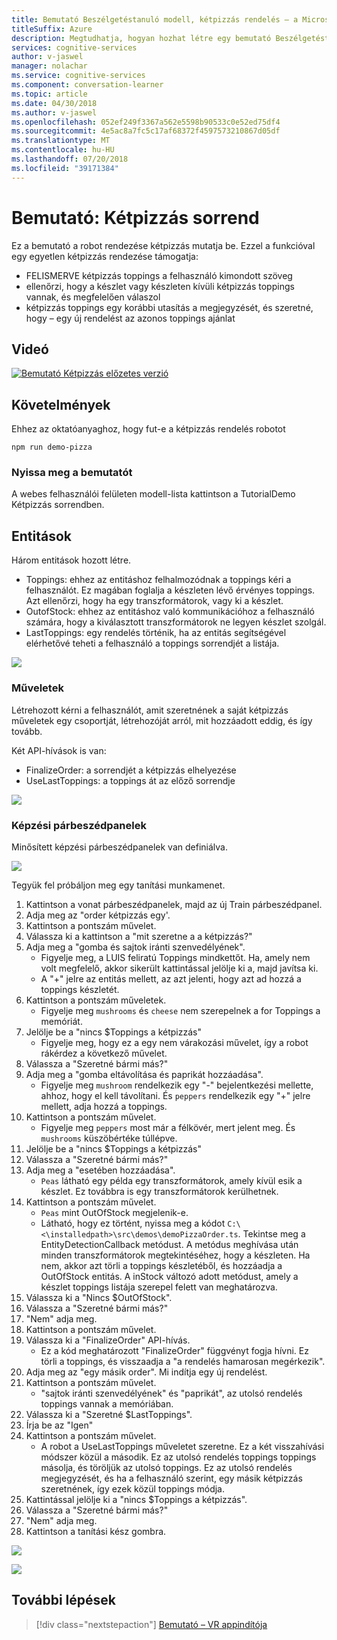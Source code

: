 ```yaml
---
title: Bemutató Beszélgetéstanuló modell, kétpizzás rendelés – a Microsoft Cognitive Services |} A Microsoft Docs
titleSuffix: Azure
description: Megtudhatja, hogyan hozhat létre egy bemutató Beszélgetéstanuló modell.
services: cognitive-services
author: v-jaswel
manager: nolachar
ms.service: cognitive-services
ms.component: conversation-learner
ms.topic: article
ms.date: 04/30/2018
ms.author: v-jaswel
ms.openlocfilehash: 052ef249f3367a562e5598b90533c0e52ed75df4
ms.sourcegitcommit: 4e5ac8a7fc5c17af68372f4597573210867d05df
ms.translationtype: MT
ms.contentlocale: hu-HU
ms.lasthandoff: 07/20/2018
ms.locfileid: "39171384"
---
```

# <a name="demo-pizza-order"></a>Bemutató: Kétpizzás sorrend
Ez a bemutató a robot rendezése kétpizzás mutatja be. Ezzel a funkcióval egy egyetlen kétpizzás rendezése támogatja:

- FELISMERVE kétpizzás toppings a felhasználó kimondott szöveg
- ellenőrzi, hogy a készlet vagy készleten kívüli kétpizzás toppings vannak, és megfelelően válaszol
- kétpizzás toppings egy korábbi utasítás a megjegyzését, és szeretné, hogy – egy új rendelést az azonos toppings ajánlat

## <a name="video"></a>Videó

[![Bemutató Kétpizzás előzetes verzió](http://aka.ms/cl-demo-pizza-preview)](http://aka.ms/blis-demo-pizza)

## <a name="requirements"></a>Követelmények
Ehhez az oktatóanyaghoz, hogy fut-e a kétpizzás rendelés robotot

    npm run demo-pizza

### <a name="open-the-demo"></a>Nyissa meg a bemutatót

A webes felhasználói felületen modell-lista kattintson a TutorialDemo Kétpizzás sorrendben. 

## <a name="entities"></a>Entitások

Három entitások hozott létre.

- Toppings: ehhez az entitáshoz felhalmozódnak a toppings kéri a felhasználót. Ez magában foglalja a készleten lévő érvényes toppings. Azt ellenőrzi, hogy ha egy transzformátorok, vagy ki a készlet.
- OutofStock: ehhez az entitáshoz való kommunikációhoz a felhasználó számára, hogy a kiválasztott transzformátorok ne legyen készlet szolgál.
- LastToppings: egy rendelés történik, ha az entitás segítségével elérhetővé teheti a felhasználó a toppings sorrendjét a listája.

![](../media/tutorial_pizza_entities.PNG)

### <a name="actions"></a>Műveletek

Létrehozott kérni a felhasználót, amit szeretnének a saját kétpizzás műveletek egy csoportját, létrehozóját arról, mit hozzáadott eddig, és így tovább.

Két API-hívások is van:

- FinalizeOrder: a sorrendjét a kétpizzás elhelyezése
- UseLastToppings: a toppings át az előző sorrendje 

![](../media/tutorial_pizza_actions.PNG)

### <a name="training-dialogs"></a>Képzési párbeszédpanelek
Minősített képzési párbeszédpanelek van definiálva. 

![](../media/tutorial_pizza_dialogs.PNG)

Tegyük fel próbáljon meg egy tanítási munkamenet.

1. Kattintson a vonat párbeszédpanelek, majd az új Train párbeszédpanel.
1. Adja meg az "order kétpizzás egy'.
2. Kattintson a pontszám művelet.
3. Válassza ki a kattintson a "mit szeretne a a kétpizzás?"
4. Adja meg a "gomba és sajtok iránti szenvedélyének".
    - Figyelje meg, a LUIS feliratú Toppings mindkettőt. Ha, amely nem volt megfelelő, akkor sikerült kattintással jelölje ki a, majd javítsa ki.
    - A "+" jelre az entitás mellett, az azt jelenti, hogy azt ad hozzá a toppings készletét.
5. Kattintson a pontszám műveletek.
    - Figyelje meg `mushrooms` és `cheese` nem szerepelnek a for Toppings a memóriát.
3. Jelölje be a "nincs $Toppings a kétpizzás"
    - Figyelje meg, hogy ez a egy nem várakozási művelet, így a robot rákérdez a következő művelet.
6. Válassza a "Szeretné bármi más?"
7. Adja meg a "gomba eltávolítása és paprikát hozzáadása".
    - Figyelje meg `mushroom` rendelkezik egy "-" bejelentkezési mellette, ahhoz, hogy el kell távolítani. És `peppers` rendelkezik egy "+" jelre mellett, adja hozzá a toppings.
2. Kattintson a pontszám művelet.
    - Figyelje meg `peppers` most már a félkövér, mert jelent meg. És `mushrooms` küszöbértéke túllépve.
8. Jelölje be a "nincs $Toppings a kétpizzás"
6. Válassza a "Szeretné bármi más?"
7. Adja meg a "esetében hozzáadása".
    - `Peas` látható egy példa egy transzformátorok, amely kívül esik a készlet. Ez továbbra is egy transzformátorok kerülhetnek.
2. Kattintson a pontszám művelet.
    - `Peas` mint OutOfStock megjelenik-e.
    - Látható, hogy ez történt, nyissa meg a kódot `C:\<\installedpath>\src\demos\demoPizzaOrder.ts`. Tekintse meg a EntityDetectionCallback metódust. A metódus meghívása után minden transzformátorok megtekintéséhez, hogy a készleten. Ha nem, akkor azt törli a toppings készletéből, és hozzáadja a OutOfStock entitás. A inStock változó adott metódust, amely a készlet toppings listája szerepel felett van meghatározva.
6. Válassza ki a "Nincs $OutOfStock".
7. Válassza a "Szeretné bármi más?"
8. "Nem" adja meg.
9. Kattintson a pontszám művelet.
10. Válassza ki a "FinalizeOrder" API-hívás. 
    - Ez a kód meghatározott "FinalizeOrder" függvényt fogja hívni. Ez törli a toppings, és visszaadja a "a rendelés hamarosan megérkezik". 
2. Adja meg az "egy másik order". Mi indítja egy új rendelést.
9. Kattintson a pontszám művelet.
    - "sajtok iránti szenvedélyének" és "paprikát", az utolsó rendelés toppings vannak a memóriában.
1. Válassza ki a "Szeretné $LastToppings".
2. Írja be az "Igen"
3. Kattintson a pontszám művelet.
    - A robot a UseLastToppings műveletet szeretne. Ez a két visszahívási módszer közül a második. Ez az utolsó rendelés toppings toppings másolja, és töröljük az utolsó toppings. Ez az utolsó rendelés megjegyzését, és ha a felhasználó szerint, egy másik kétpizzás szeretnének, így ezek közül toppings módja.
2. Kattintással jelölje ki a "nincs $Toppings a kétpizzás".
3. Válassza a "Szeretné bármi más?"
8. "Nem" adja meg.
4. Kattintson a tanítási kész gombra.

![](../media/tutorial_pizza_callbackcode.PNG)

![](../media/tutorial_pizza_apicalls.PNG)

## <a name="next-steps"></a>További lépések

> [!div class="nextstepaction"]
> [Bemutató – VR appindítója](./demo-vr-app-launcher.md)
